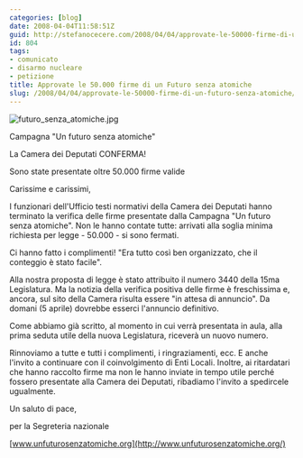 ```yaml
---
categories: [blog]
date: 2008-04-04T11:58:51Z
guid: http://stefanocecere.com/2008/04/04/approvate-le-50000-firme-di-un-futuro-senza-atomiche/
id: 804
tags:
- comunicato
- disarmo nucleare
- petizione
title: Approvate le 50.000 firme di un Futuro senza atomiche
slug: /2008/04/04/approvate-le-50000-firme-di-un-futuro-senza-atomiche/
---
```


![futuro_senza_atomiche.jpg](http://stefanocecere.com/wp-content/uploads/sites/3/2008/04/futuro_senza_atomiche.jpg)

Campagna "Un futuro senza atomiche"
  
La Camera dei Deputati CONFERMA!
  
Sono state presentate oltre 50.000 firme valide

Carissime e carissimi,

I funzionari dell'Ufficio testi normativi della Camera dei Deputati hanno terminato la verifica delle firme presentate dalla Campagna "Un futuro senza atomiche". Non le hanno contate tutte: arrivati alla soglia minima richiesta per legge - 50.000 - si sono fermati.

Ci hanno fatto i complimenti! "Era tutto così ben organizzato, che il conteggio è stato facile".

Alla nostra proposta di legge è stato attribuito il numero 3440 della 15ma Legislatura. Ma la notizia della verifica positiva delle firme è freschissima e, ancora, sul sito della Camera risulta essere "in attesa di annuncio". Da domani (5 aprile) dovrebbe esserci l'annuncio definitivo.

Come abbiamo già scritto, al momento in cui verrà presentata in aula, alla prima seduta utile della nuova Legislatura, riceverà un nuovo numero.

Rinnoviamo a tutte e tutti i complimenti, i ringraziamenti, ecc. E anche l'invito a continuare con il coinvolgimento di Enti Locali. Inoltre, ai ritardatari che hanno raccolto firme ma non le hanno inviate in tempo utile perché fossero presentate alla Camera dei Deputati, ribadiamo l'invito a spedircele ugualmente.

Un saluto di pace,
  
per la Segreteria nazionale
  
[www.unfuturosenzatomiche.org](http://www.unfuturosenzatomiche.org/)